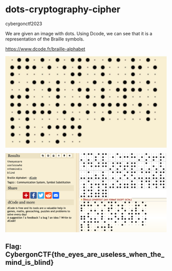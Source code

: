 # dots-cryptography-cipher
cybergonctf2023

We are given an image with dots. Using Dcode, we can see that it is a representation of the Braille symbols.

https://www.dcode.fr/braille-alphabet


![i.imag](img/Dots.jpg)

![i.imag](img/Dots2.jpg)

## Flag: CybergonCTF{the_eyes_are_useless_when_the_mind_is_blind}

